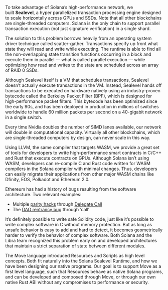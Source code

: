 
To take advantage of Solana’s high-performance network, we built **Sealevel**, a hyper parallelized transaction processing engine designed to scale horizontally across GPUs and SSDs. Note that all other blockchains are single-threaded computers. Solana is the only chain to support parallel transaction execution (not just signature verification) in a single shard.

The solution to this problem borrows heavily from an operating system driver technique called scatter-gather. Transactions specify up front what state they will read and write while executing. The runtime is able to find all the non-overlapping state transition functions occurring in a block and execute them in parallel — what is called parallel execution — while optimizing how read and writes to the state are scheduled across an array of RAID 0 SSDs.

Although Sealevel itself is a VM that schedules transactions, Sealevel doesn’t actually execute transactions in the VM. Instead, Sealevel hands off transactions to be executed on hardware natively using an industry-proven bytecode called the Berkeley Packet Filter (BPF), which is designed for high-performance packet filters. This bytecode has been optimized since the early 90s, and has been deployed in production in millions of switches worldwide to handle 60 million packets per second on a 40-gigabit network in a single switch.

Every time Nvidia doubles the number of SIMD lanes available, our network will double in computational capacity. Virtually all other blockchains, which are single-threaded computers by design, can never scale in this way.

Using LLVM, the same compiler that targets WASM, we provide a great set of tools for developers to write high-performance smart contracts in C/C++ and Rust that execute contracts on GPUs. Although Solana isn’t using WASM, developers can re-compile C and Rust code written for WASM compilers in the Solana compiler with minimal changes. Thus, developers can easily migrate their applications from other major WASM chains like Dfinity, EOS, Polkadot and Ethereum 2.0.

Ethereum has had a history of bugs resulting from the software architecture. Two relevant examples:

-   Multiple [parity hacks](https://blog.zeppelin.solutions/on-the-parity-wallet-multisig-hack-405a8c12e8f7) through [Delegate Call](https://github.com/paritytech/parity-ethereum/issues/6995)
-   The [DAO rentrancy bug](https://medium.com/@MyPaoG/explaining-the-dao-exploit-for-beginners-in-solidity-80ee84f0d470) through ‘call’

It’s definitely possible to write safe Solidity code, just like it’s possible to write complex software in C without memory protection. But as long as unsafe behavior is easy to add and hard to detect, it becomes geometrically harder to verify the behavior of complex software. Both Solana and the Libra team recognized this problem early on and developed architectures that maintain a strict separation of state between different modules.

The Move language introduced Resources and Scripts as high level concepts. Both fit naturally into the Solana Sealevel Runtime, and how we have been designing our native programs. Our goal is to support Move as a first level language, such that Resources behave as native Solana programs, and can be developed and composed through Move, or through our own native Rust ABI without any compromises to performance or security.